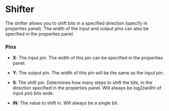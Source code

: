# Shifter

The shifter allows you to shift bits in a specified direction (specify in properties panel). The width of the input and output pins can also be specified in the properties panel.

### Pins

- **X**: The input pin. The width of this pin can be specified in the properties panel.

- **Y**: The output pin. The width of this pin will be the same as the input pin.

- **S**: The shift pin. Determines how many steps to shift the bits, in the direction specified in the properties panel. Will always be log2(widht of input pin) bits wide.

- **IN**: The value to shift in. Will always be a single bit.
